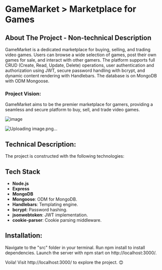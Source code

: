 # GameMarket > Marketplace for Games

## About The Project - Non-technical Description

GameMarket is a dedicated marketplace for buying, selling, and trading video games. Users can browse a wide selection of games, post their own games for sale, and interact with other gamers. The platform supports full CRUD (Create, Read, Update, Delete) operations, user authentication and authorization using JWT, secure password handling with bcrypt, and dynamic content rendering with Handlebars. The database is on MongoDB with ODM Mongoose.

### Project Vision:

GameMarket aims to be the premier marketplace for gamers, providing a seamless and secure platform to buy, sell, and trade video games.

![image](https://github.com/user-attachments/assets/c71e1e6d-ddf3-47be-a883-1a0ac53c2c22)

![Uploading image.png…]()


## Technical Description:

The project is constructed with the following technologies:

## Tech Stack

- **Node.js**
- **Express** 
- **MongoDB** 
- **Mongoose**: ODM for MongoDB.
- **Handlebars**: Templating engine.
- **bcrypt**: Password hashing.
- **jsonwebtoken**: JWT implementation.
- **cookie-parser**: Cookie parsing middleware.
  
## Installation:

Navigate to the "src" folder in your terminal.
Run npm install to install dependencies.
Launch the server with npm start on http://localhost:3000/.

Voila! Visit http://localhost:3000/ to explore the project. 😊
